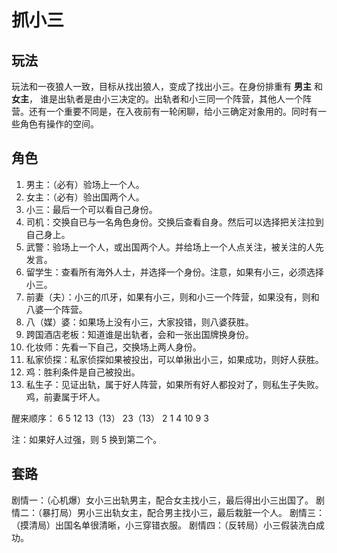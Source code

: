 # 抓小三

## 玩法

玩法和一夜狼人一致，目标从找出狼人，变成了找出小三。在身份排重有 **男主** 和 **女主**， 谁是出轨者是由小三决定的。出轨者和小三同一个阵营，其他人一个阵营。还有一个重要不同是，在入夜前有一轮闲聊，给小三确定对象用的。同时有一些角色有操作的空间。

## 角色

1. 男主：（必有）验场上一个人。
2. 女主：（必有）验出国两个人。
3. 小三：最后一个可以看自己身份。
4. 司机：交换自已与一名角色身份。交换后查看自身。然后可以选择把关注拉到自己身上。
5. 武警：验场上一个人，或出国两个人。并给场上一个人点关注，被关注的人先发言。
6. 留学生：查看所有海外人士，并选择一个身份。注意，如果有小三，必须选择小三。
7. 前妻（夫）：小三的爪牙，如果有小三，则和小三一个阵营，如果没有，则和八婆一个阵营。
8. 八（媒）婆：如果场上没有小三，大家投错，则八婆获胜。
9. 跨国酒店老板：知道谁是出轨者，会和一张出国牌换身份。
10. 化妆师：先看一下自己，交换场上两人身份。
11. 私家侦探：私家侦探如果被投出，可以单揪出小三，如果成功，则好人获胜。
12. 鸡：胜利条件是自己被投出。
13. 私生子：见证出轨，属于好人阵营，如果所有好人都投对了，则私生子失败。鸡，前妻属于坏人。

醒来顺序：
6
5
12
13（13）
23（13）
2
1
4
10
9
3

注：如果好人过强，则 5 换到第二个。

## 套路

剧情一：（心机爆）女小三出轨男主，配合女主找小三，最后得出小三出国了。
剧情二：（暴打局）男小三出轨女主，配合男主找小三，最后栽脏一个人。
剧情三：（摸清局）出国名单很清晰，小三穿错衣服。
剧情四：（反转局）小三假装洗白成功。
